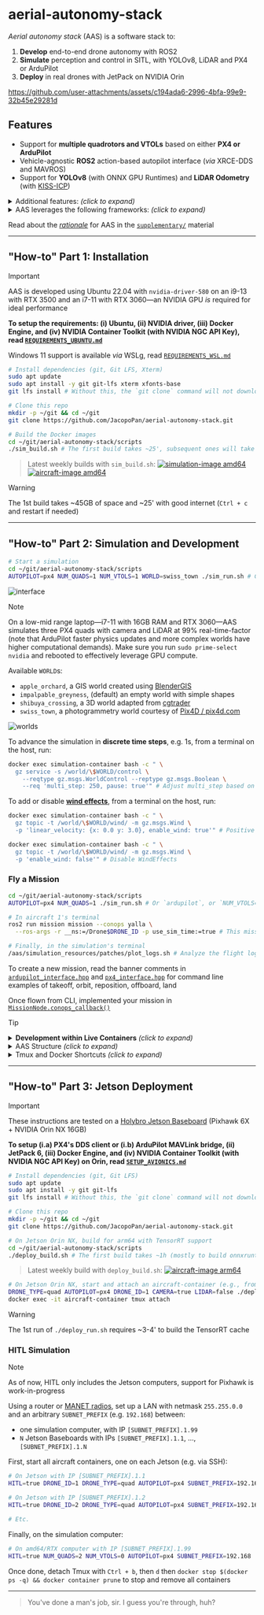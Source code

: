 # aerial-autonomy-stack

*Aerial autonomy stack* (AAS) is a software stack to:

1. **Develop** end-to-end drone autonomy with ROS2
2. **Simulate** perception and control in SITL, with YOLOv8, LiDAR and PX4 or ArduPilot
3. **Deploy** in real drones with JetPack on NVIDIA Orin

https://github.com/user-attachments/assets/c194ada6-2996-4bfa-99e9-32b45e29281d

## Features

- Support for **multiple quadrotors and VTOLs** based on either **PX4 or ArduPilot**
- Vehicle-agnostic **ROS2** action-based autopilot interface (*via* XRCE-DDS and MAVROS)
- Support for **YOLOv8** (with ONNX GPU Runtimes) and **LiDAR Odometry** (with [KISS-ICP](https://github.com/PRBonn/kiss-icp))

<details>
<summary>Additional features: <i>(click to expand)</i></summary>

- **Dockerized simulation** based on [`nvcr.io/nvidia/cuda:12.8.1-cudnn-runtime-ubuntu22.04`](https://catalog.ngc.nvidia.com/orgs/nvidia/containers/cuda/tags)
- **Dockerized deployment** based on [`nvcr.io/nvidia/l4t-jetpack:r36.4.0`](https://catalog.ngc.nvidia.com/orgs/nvidia/containers/l4t-jetpack/tags)
- **Windows 11 compatibility** with GPU support *via* WSLg
- **3D worlds** for PX4 and ArduPilot software-in-the-loop (SITL) simulation
- Distributed, **Jetson-in-the-loop simulation** to test networking and on-board compute
- [Zenoh](https://github.com/eclipse-zenoh/zenoh-plugin-ros2dds) inter-vehicle ROS2 bridge
- Support for [PX4 Offboard](https://docs.px4.io/main/en/flight_modes/offboard.html) mode (e.g. CTBR/`VehicleRatesSetpoint` for agile, GNSS-denied flight) 
- Support for [ArduPilot Guided](https://ardupilot.org/copter/docs/ac2_guidedmode.html) mode (i.e. `setpoint_velocity`, `setpoint_accel` references)
- Logs analysis with [`flight_review`](https://github.com/PX4/flight_review) (`.ulg`), MAVExplorer (`.bin`), and [PlotJuggler](https://github.com/facontidavide/PlotJuggler) (`rosbag`)
- Support for Gazebo's **wind effects** plugin
- **Steppable simulation**

</details>

<details>
<summary>AAS leverages the following frameworks: <i>(click to expand)</i></summary>

> [*Ubuntu 22.04*](https://ubuntu.com/about/release-cycle) (LTS, ESM 4/2032), [*`nvidia-driver-580`*](https://developer.nvidia.com/datacenter-driver-archive) (latest as of 9/2025), [*Docker Engine v28*](https://docs.docker.com/engine/release-notes/28/) (latest as of 9/2025), [*ROS2 Humble*](https://docs.ros.org/en/rolling/Releases.html) (LTS, EOL 5/2027), [*Gazebo Sim Harmonic*](https://gazebosim.org/docs/latest/releases/) (LTS, EOL 9/2028), [*PX4 1.16*](https://github.com/PX4/PX4-Autopilot/releases) interfaced *via* [XRCE-DDS](https://github.com/eProsima/Micro-XRCE-DDS/releases), [*ArduPilot 4.6*](https://github.com/ArduPilot/ardupilot/releases) interfaced *via* [MAVROS](https://github.com/mavlink/mavros/releases), [*YOLOv8*](https://github.com/ultralytics/ultralytics/releases) on [*ONNX Runtime 1.22*](https://onnxruntime.ai/getting-started) (latest stable releases as of 8/2025), [*L4T 36* (Ubuntu 22-based)/*JetPack 6*](https://developer.nvidia.com/embedded/jetpack-archive) (for deployment only, latest major release as of 8/2025), [WSLg](https://learn.microsoft.com/en-us/windows/wsl/tutorials/gui-apps) (for simulation and development on Windows 11 only)

</details>

Read about the [*rationale*](/supplementary/RATIONALE.md) for AAS in the [`supplementary/`](/supplementary/) material

---

## "How-to" Part 1: Installation

> [!IMPORTANT]
> AAS is developed using Ubuntu 22.04 with `nvidia-driver-580` on an i9-13 with RTX 3500 and an i7-11 with RTX 3060—an NVIDIA GPU *is* required for ideal performance
> 
> **To setup the requirements: (i) Ubuntu, (ii) NVIDIA driver, (iii) Docker Engine, and (iv) NVIDIA Container Toolkit (with NVIDIA NGC API Key), read [`REQUIREMENTS_UBUNTU.md`](/supplementary/REQUIREMENTS_UBUNTU.md)**
>
> Windows 11 support is available *via* WSLg, read [`REQUIREMENTS_WSL.md`](/supplementary/REQUIREMENTS_WSL.md)

```sh
# Install dependencies (git, Git LFS, Xterm)
sudo apt update
sudo apt install -y git git-lfs xterm xfonts-base
git lfs install # Without this, the `git clone` command will not download the large files in `simulation_resources/`

# Clone this repo
mkdir -p ~/git && cd ~/git
git clone https://github.com/JacopoPan/aerial-autonomy-stack.git

# Build the Docker images
cd ~/git/aerial-autonomy-stack/scripts
./sim_build.sh # The first build takes ~25', subsequent ones will take seconds to minutes thanks to the Docker cache
```

> Latest weekly builds with `sim_build.sh`: 
> [![simulation-image amd64](https://github.com/JacopoPan/aerial-autonomy-stack/actions/workflows/weekly-simulation-amd64-build.yml/badge.svg)](https://github.com/JacopoPan/aerial-autonomy-stack/actions/workflows/weekly-simulation-amd64-build.yml)
> [![aircraft-image amd64](https://github.com/JacopoPan/aerial-autonomy-stack/actions/workflows/weekly-aircraft-amd64-build.yml/badge.svg)](https://github.com/JacopoPan/aerial-autonomy-stack/actions/workflows/weekly-aircraft-amd64-build.yml)

> [!WARNING]
> The 1st build takes ~45GB of space and ~25' with good internet (`Ctrl + c` and restart if needed)

---

## "How-to" Part 2: Simulation and Development

```sh
# Start a simulation
cd ~/git/aerial-autonomy-stack/scripts
AUTOPILOT=px4 NUM_QUADS=1 NUM_VTOLS=1 WORLD=swiss_town ./sim_run.sh # Check the script for more options (note: ArduPilot SITL takes ~40s to be ready to arm)
```

![interface](https://github.com/user-attachments/assets/71b07851-42dd-45d4-a9f5-6b5b00cd85bc)

> [!NOTE]
> On a low-mid range laptop—i7-11 with 16GB RAM and RTX 3060—AAS simulates three PX4 quads with camera and LiDAR at 99% real-time-factor (note that ArduPilot faster physics updates and more complex worlds have higher computational demands). Make sure you run `sudo prime-select nvidia` and rebooted to effectively leverage GPU compute.

Available `WORLD`s:
- `apple_orchard`, a GIS world created using [BlenderGIS](https://github.com/domlysz/BlenderGIS)
- `impalpable_greyness`, (default) an empty world with simple shapes
- `shibuya_crossing`, a 3D world adapted from [cgtrader](https://www.cgtrader.com/)
- `swiss_town`, a photogrammetry world courtesy of [Pix4D / pix4d.com](https://support.pix4d.com/hc/en-us/articles/360000235126)

![worlds](https://github.com/user-attachments/assets/45a2f2ad-cc31-4d71-aa2e-4fe542a59a77)

To advance the simulation in **discrete time steps**, e.g. 1s, from a terminal on the host, run:

```sh
docker exec simulation-container bash -c " \
  gz service -s /world/\$WORLD/control \
    --reqtype gz.msgs.WorldControl --reptype gz.msgs.Boolean \
    --req 'multi_step: 250, pause: true'" # Adjust multi_step based on the value of max_step_size in the world's .sdf (defaults: 250 for PX4, 1000 for ArduPilot)
```

To add or disable [**wind effects**](https://github.com/gazebosim/gz-sim/blob/gz-sim10/examples/worlds/wind.sdf), from a terminal on the host, run:

```sh
docker exec simulation-container bash -c " \
  gz topic -t /world/\$WORLD/wind/ -m gz.msgs.Wind \
  -p 'linear_velocity: {x: 0.0 y: 3.0}, enable_wind: true'" # Positive X blows from the West, positive Y blows from the South

docker exec simulation-container bash -c " \
  gz topic -t /world/\$WORLD/wind/ -m gz.msgs.Wind \
  -p 'enable_wind: false'" # Disable WindEffects
```

### Fly a Mission

```sh
cd ~/git/aerial-autonomy-stack/scripts
AUTOPILOT=px4 NUM_QUADS=1 ./sim_run.sh # Or `ardupilot`, or `NUM_VTOLS=1`

# In aircraft 1's terminal
ros2 run mission mission --conops yalla \
  --ros-args -r __ns:=/Drone$DRONE_ID -p use_sim_time:=true # This mission is a simple takeoff, followed by an orbit, and landing for any vehicle

# Finally, in the simulation's terminal
/aas/simulation_resources/patches/plot_logs.sh # Analyze the flight logs at http://42.42.1.99:5006/browse or in MAVExplorer
```

To create a new mission, read the banner comments in [`ardupilot_interface.hpp`](/aircraft/aircraft_ws/src/autopilot_interface/src/ardupilot_interface.hpp) and [`px4_interface.hpp`](/aircraft/aircraft_ws/src/autopilot_interface/src/px4_interface.hpp) for command line examples of takeoff, orbit, reposition, offboard, land

Once flown from CLI, implemented your mission in [`MissionNode.conops_callback()`](/aircraft/aircraft_ws/src/mission/mission/mission_node.py)

> [!TIP]
> <details>
> <summary><b>Development within Live Containers</b> <i>(click to expand)</i></summary>
> 
> Launching the `sim_run.sh` script with `MODE=dev`, does **not** start the simulation and mounts folders `[simulation|aircraft]_resources`, `[simulation|aircraft]_ws/src` as volumes to more easily track, commit, push changes while building and testing them within the containers:
> 
> ```sh
> cd ~/git/aerial-autonomy-stack/scripts
> MODE=dev ./sim_run.sh # Starts one simulation-image and one aircraft-image where the *_resources/ and *_ws/src/ folders are mounted from the host
> ```
> 
> To build changes made **on the host** in either `simulation_ws/src` or `aircraft_ws/src`:
> 
> ```sh
> cd /aas/simulation_ws/ # Or /aas/aircraft_ws/ in the simulation and/or in the aircraft container
> colcon build --symlink-install
> ```
> 
> To start the simulation (by default, this is a single PX4 quad, configure using `sim_run.sh`):
> 
> ```sh
> tmuxinator start -p /aas/aircraft.yml.erb # In the aircraft container (note: start the aircraft first to pick up the camera stream)
> tmuxinator start -p /aas/simulation.yml.erb # In the simulation container
> ```
> 
> Once done, detach Tmux with `Ctrl + b`, then `d`; kill everything with `tmux kill-server && pkill -f gz`
> </details>
>
> <details>
> <summary>AAS Structure <i>(click to expand)</i></summary>
> 
> ```sh
> aerial-autonomy-stack
> │
> ├── aircraft
> │   ├── aircraft_ws
> │   │   └── src
> │   │       ├── autopilot_interface # Ardupilot/PX4 high-level actions (Takeoff, Orbit, Offboard, Land)
> │   │       ├── mission             # Orchestrator of the actions in `autopilot_interface` 
> │   │       ├── offboard_control    # Low-level references for the Offboard action in `autopilot_interface` 
> │   │       ├── state_sharing       # Publisher of the `/state_sharing_drone_N` topic broadcasted by Zenoh
> │   │       └── yolo_inference      # GStreamer video acquisition and publisher of YOLO bounding boxes
> │   │
> │   └── aircraft.yml.erb            # Aircraft docker tmux entrypoint
> │
> ├── scripts
> │   ├── docker
> │   │   ├── Dockerfile.aircraft     # Docker image for aircraft simulation and deployment
> │   │   └── Dockerfile.simulation   # Docker image for Gazebo and SITL simulation
> │   │
> │   ├── deploy_build.sh             # Build `Dockerfile.aircraft` for arm64/Orin
> │   ├── deploy_run.sh               # Start the aircraft docker on arm64/Orin
> │   │
> │   ├── sim_build.sh                # Build both dockerfiles for amd64/simulation
> │   └── sim_run.sh                  # Start the simulation
> │
> └── simulation
>     ├── simulation_resources
>     │   ├── aircraft_models
>     │   │   ├── alti_transition_quad # ArduPilot VTOL
>     │   │   ├── iris_with_ardupilot  # ArduPilot quad
>     │   │   ├── sensor_camera
>     │   │   ├── sensor_lidar
>     │   │   ├── standard_vtol        # PX4 VTOL
>     │   │   └── x500                 # PX4 quad
>     │   └── simulation_worlds
>     │       ├── apple_orchard.sdf
>     │       ├── impalpable_greyness.sdf
>     │       ├── shibuya_crossing.sdf
>     │       └── swiss_town.sdf
>     │
>     ├── simulation_ws
>     │   └── src
>     │       └── ground_system        # Publisher of topic `/tracks` broadcasted by Zenoh
>     │
>     └── simulation.yml.erb           # Simulation docker tmux entrypoint
> ```
> </details>
> 
> <details>
> <summary>Tmux and Docker Shortcuts <i>(click to expand)</i></summary>
> 
> - Move between Tmux windows with `Ctrl + b`, then `n`, `p`
> - Move between Tmux panes with `Ctrl + b`, then `arrow keys`
> - Enter copy mode to scroll back with `Ctrl + [`, then `arrow keys`, exit with `q`
> - Split a Tmux window with `Ctrl + b`, then `"` (horizontal) or `%` (vertical)
> - Detach Tmux with `Ctrl + b`, then `d`
> ```sh
> tmux list-sessions # List all sessions
> tmux attach-session -t [session_name] # Reattach a session
> tmux kill-session -t [session_name] # Kill a session
> tmux kill-server # Kill all sessions
> ```
> Docker hygiene:
> ```sh
> docker ps -a # List containers
> docker stop $(docker ps -q) # Stop all containers
> docker container prune # Remove all stopped containers
> 
> docker images # List images
> docker image prune # Remove untagged images
> docker rmi <image_name_or_id> # Remove a specific image
> docker builder prune # Clear the cache system wide
> ```
> </details>

---

## "How-to" Part 3: Jetson Deployment

> [!IMPORTANT]
> These instructions are tested on a [Holybro Jetson Baseboard](https://holybro.com/products/pixhawk-jetson-baseboard) (Pixhawk 6X + NVIDIA Orin NX 16GB)
> 
> **To setup (i.a) PX4's DDS client or (i.b) ArduPilot MAVLink bridge, (ii) JetPack 6, (iii) Docker Engine, and (iv) NVIDIA Container Toolkit (with NVIDIA NGC API Key) on Orin, read [`SETUP_AVIONICS.md`](/supplementary/SETUP_AVIONICS.md)**

```sh
# Install dependencies (git, Git LFS)
sudo apt update
sudo apt install -y git git-lfs
git lfs install # Without this, the `git clone` command will not download the large files in `simulation_resources/`

# Clone this repo
mkdir -p ~/git && cd ~/git
git clone https://github.com/JacopoPan/aerial-autonomy-stack.git

# On Jetson Orin NX, build for arm64 with TensorRT support
cd ~/git/aerial-autonomy-stack/scripts
./deploy_build.sh # The first build takes ~1h (mostly to build onnxruntime-gpu from source)
```

> Latest weekly build with `deploy_build.sh`:
> [![aircraft-image arm64](https://github.com/JacopoPan/aerial-autonomy-stack/actions/workflows/weekly-aircraft-arm64-build.yml/badge.svg)](https://github.com/JacopoPan/aerial-autonomy-stack/actions/workflows/weekly-aircraft-arm64-build.yml)

```sh
# On Jetson Orin NX, start and attach an aircraft-container (e.g., from ssh)
DRONE_TYPE=quad AUTOPILOT=px4 DRONE_ID=1 CAMERA=true LIDAR=false ./deploy_run.sh
docker exec -it aircraft-container tmux attach
```

> [!WARNING]
> The 1st run of `./deploy_run.sh` requires ~3-4' to build the TensorRT cache

### HITL Simulation

> [!NOTE]
> As of now, HITL only includes the Jetson computers, support for Pixhawk is work-in-progress

Using a router or [MANET radios](https://doodlelabs.com), set up a LAN with netmask `255.255.0.0` and an arbitrary `SUBNET_PREFIX` (e.g. `192.168`) between:

- one simulation computer, with IP `[SUBNET_PREFIX].1.99`
- `N` Jetson Baseboards with IPs `[SUBNET_PREFIX].1.1`, ..., `[SUBNET_PREFIX].1.N`

First, start all aircraft containers, one on each Jetson (e.g. via SSH):
```sh
# On Jetson with IP [SUBNET_PREFIX].1.1
HITL=true DRONE_ID=1 DRONE_TYPE=quad AUTOPILOT=px4 SUBNET_PREFIX=192.168 ./deploy_run.sh # Add HEADLESS=false if a screen is connected to the Jetson

# On Jetson with IP [SUBNET_PREFIX].1.2
HITL=true DRONE_ID=2 DRONE_TYPE=quad AUTOPILOT=px4 SUBNET_PREFIX=192.168 ./deploy_run.sh

# Etc.
```

Finally, on the simulation computer:
```sh
# On amd64/RTX computer with IP [SUBNET_PREFIX].1.99
HITL=true NUM_QUADS=2 NUM_VTOLS=0 AUTOPILOT=px4 SUBNET_PREFIX=192.168 ./sim_run.sh
```

Once done, detach Tmux with `Ctrl + b`, then `d` then `docker stop $(docker ps -q) && docker container prune` to stop and remove all containers

---
> You've done a man's job, sir. I guess you're through, huh?

<!-- 

### Known Issues

- The simulation (SITL or HITL) container must start after the aircraft ones for Gstreamer to pick up the UDP streams
- wmctrl does not work as-is in WSLg
- QGC is started with a virtual joystick (with low throttle if using only VTOLs and centered throttle if there are quads), this is reflective of real-life but note that this counts as "RC loss" when switching focus from one autopilot instance to another
- ArduPilot CIRCLE mode for quads require to explicitly center the virtual throttle with 'rc 3 1500' to keep altitude
- Gazebo WindEffects plugin is disabled/not working for PX4 standard_vtol
- Command 178 MAV_CMD_DO_CHANGE_SPEED is accepted but not effective in changing speed for ArduPilot VTOL
- ArduPilot SITL for Iris uses option -f that also sets "external": True, this is not the case for the Alti Transition from ArduPilot/SITL_Models 
- In ArdupilotInterface's action callbacks, std::shared_lock<std::shared_mutex> lock(node_data_mutex_); could be used on the reads of lat_, lon_, alt_
- In yolo_inference_node.py, cannot open GPU accelerated (nvh264dec) GStreamer pipeline with cv2.VideoCapture, might need to recompile OpenCV to have both CUDA and GStreamer support (or use python3-gi gir1.2-gst-plugins-base-1.0 gir1.2-gstreamer-1.0 and circumvent OpenCV)
- QGC does not save roll and pitch in the telemetry bar for PX4 VTOLs (MAV_TYPE 22)
- PX4 quad max tilt is limited by the anti-windup gain (zero it to deactivate it): const float arw_gain = 2.f / _gain_vel_p(0);

-->

<!-- 

## TODOs

HITL/SITL architectures
- https://docs.px4.io/main/en/simulation/
- https://docs.px4.io/main/en/simulation/#sitl-simulation-environment
- https://ardupilot.org/dev/docs/sitl-simulator-software-in-the-loop.html#sitl-architecture

- Add LiDAR driver https://github.com/Livox-SDK/livox_ros_driver2
    the LiDAR should publish on topic `/lidar_points` for KISS-ICP
- Add state estimation package/node
- Add bounding-box-based Offboard

---

## Future Work / Ideas for Contributions

- [PX4 HITL](https://docs.px4.io/main/en/simulation/hitl.html) simulation for Gazebo Harmonic
- [Gymnasium](https://github.com/Farama-Foundation/Gymnasium) RL interface
- Support for [Betaflight SITL](https://betaflight.com/docs/development/SITL) interfaced *via* UDP or [MultiWii Serial Protocol (MSP)](https://github.com/betaflight/betaflight/tree/master/src/main/msp)
- Support for [SPARK-FAST-LIO](https://github.com/MIT-SPARK/spark-fast-lio)/[SuperOdom](https://github.com/superxslam/SuperOdom)

- Support for [JSBSim](https://github.com/JSBSim-Team/jsbsim) flight dynamics
- Support for [ArduPilot's DDS interface](https://ardupilot.org/dev/docs/ros2-interfaces.html)
- Support for a [Isaac Sim](https://github.com/isaac-sim/IsaacSim) higher fidelity rendering

-->

